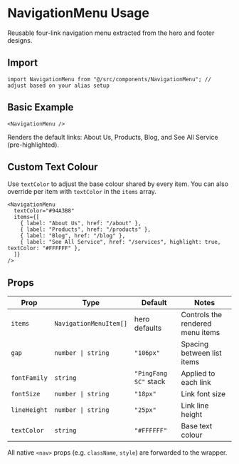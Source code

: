 # NavigationMenu Usage

Reusable four-link navigation menu extracted from the hero and footer designs.

## Import

```tsx
import NavigationMenu from "@/src/components/NavigationMenu"; // adjust based on your alias setup
```

## Basic Example

```tsx
<NavigationMenu />
```

Renders the default links: About Us, Products, Blog, and See All Service (pre-highlighted).

## Custom Text Colour

Use `textColor` to adjust the base colour shared by every item. You can also override per item with `textColor` in the `items` array.

```tsx
<NavigationMenu
  textColor="#94A3B8"
  items={[
    { label: "About Us", href: "/about" },
    { label: "Products", href: "/products" },
    { label: "Blog", href: "/blog" },
    { label: "See All Service", href: "/services", highlight: true, textColor: "#FFFFFF" },
  ]}
/>
```

## Props

| Prop | Type | Default | Notes |
| ---- | ---- | ------- | ----- |
| `items` | `NavigationMenuItem[]` | hero defaults | Controls the rendered menu items |
| `gap` | `number \| string` | `"106px"` | Spacing between list items |
| `fontFamily` | `string` | `"PingFang SC"` stack | Applied to each link |
| `fontSize` | `number \| string` | `"18px"` | Link font size |
| `lineHeight` | `number \| string` | `"25px"` | Link line height |
| `textColor` | `string` | `"#FFFFFF"` | Base text colour |

All native `<nav>` props (e.g. `className`, `style`) are forwarded to the wrapper.
